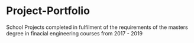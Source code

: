 # Project-Portfolio
School Projects completed in fulfilment of the requirements of the masters degree in finacial engineering courses from 2017 - 2019
